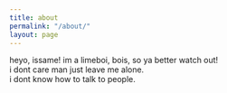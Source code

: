 ```yaml
---
title: about
permalink: "/about/"
layout: page
---
```


heyo, issame! im a limeboi, bois, so ya better watch out! 
<br>
i dont care man just leave me alone. 
<br>
i dont know how to talk to people.
<br> 